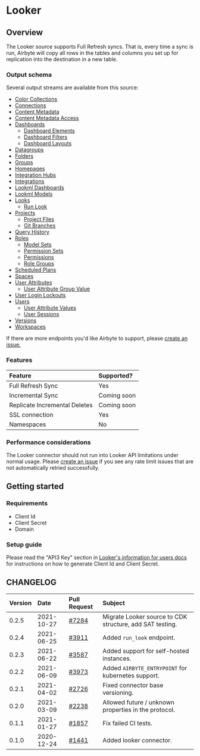 # Looker

## Overview

The Looker source supports Full Refresh syncs. That is, every time a sync is run, Airbyte will copy all rows in the tables and columns you set up for replication into the destination in a new table.

### Output schema

Several output streams are available from this source:

* [Color Collections](https://docs.looker.com/reference/api-and-integration/api-reference/v3.1/color-collection#get_all_color_collections)
* [Connections](https://docs.looker.com/reference/api-and-integration/api-reference/v3.1/connection#get_all_connections)
* [Content Metadata](https://docs.looker.com/reference/api-and-integration/api-reference/v3.1/content#get_all_content_metadatas)
* [Content Metadata Access](https://docs.looker.com/reference/api-and-integration/api-reference/v3.1/content#get_all_content_metadata_accesses)
* [Dashboards](https://docs.looker.com/reference/api-and-integration/api-reference/v3.1/dashboard#get_all_dashboards)
  * [Dashboard Elements](https://docs.looker.com/reference/api-and-integration/api-reference/v3.1/dashboard#get_all_dashboardelements) 
  * [Dashboard Filters](https://docs.looker.com/reference/api-and-integration/api-reference/v3.1/dashboard#get_all_dashboard_filters) 
  * [Dashboard Layouts](https://docs.looker.com/reference/api-and-integration/api-reference/v3.1/dashboard#get_all_dashboardlayouts) 
* [Datagroups](https://docs.looker.com/reference/api-and-integration/api-reference/v3.1/datagroup#get_all_datagroups) 
* [Folders](https://docs.looker.com/reference/api-and-integration/api-reference/v3.1/folder#get_all_folders) 
* [Groups](https://docs.looker.com/reference/api-and-integration/api-reference/v3.1/group#get_all_groups) 
* [Homepages](https://docs.looker.com/reference/api-and-integration/api-reference/v3.1/homepage#get_all_homepages) 
* [Integration Hubs](https://docs.looker.com/reference/api-and-integration/api-reference/v3.1/integration#get_all_integration_hubs) 
* [Integrations](https://docs.looker.com/reference/api-and-integration/api-reference/v3.1/integration#get_all_integrations) 
* [Lookml Dashboards](https://docs.looker.com/reference/api-and-integration/api-reference/v3.1/dashboard#get_all_dashboards) 
* [Lookml Models](https://docs.looker.com/reference/api-and-integration/api-reference/v3.1/lookml-model#get_all_lookml_models) 
* [Looks](https://docs.looker.com/reference/api-and-integration/api-reference/v3.1/look#get_all_looks) 
  * [Run Look](https://docs.looker.com/reference/api-and-integration/api-reference/v3.1/look#run_look)
* [Projects](https://docs.looker.com/reference/api-and-integration/api-reference/v3.1/project#get_all_projects) 
  * [Project Files](https://docs.looker.com/reference/api-and-integration/api-reference/v3.1/project#get_all_project_files) 
  * [Git Branches](https://docs.looker.com/reference/api-and-integration/api-reference/v3.1/project#get_all_git_branches) 
* [Query History](https://docs.looker.com/reference/api-and-integration/api-reference/v3.1/query#run_query) 
* [Roles](https://docs.looker.com/reference/api-and-integration/api-reference/v3.1/role#get_all_roles) 
  * [Model Sets](https://docs.looker.com/reference/api-and-integration/api-reference/v3.1/role#get_all_model_sets) 
  * [Permission Sets](https://docs.looker.com/reference/api-and-integration/api-reference/v3.1/role#get_all_permission_sets) 
  * [Permissions](https://docs.looker.com/reference/api-and-integration/api-reference/v3.1/role#get_all_permissions) 
  * [Role Groups](https://docs.looker.com/reference/api-and-integration/api-reference/v3.1/role#get_role_groups) 
* [Scheduled Plans](https://docs.looker.com/reference/api-and-integration/api-reference/v3.1/scheduled-plan#get_all_scheduled_plans) 
* [Spaces](https://docs.looker.com/reference/api-and-integration/api-reference/v3.1/space#get_all_spaces) 
* [User Attributes](https://docs.looker.com/reference/api-and-integration/api-reference/v3.1/user-attribute#get_all_user_attributes) 
  * [User Attribute Group Value](https://docs.looker.com/reference/api-and-integration/api-reference/v3.1/user-attribute#get_user_attribute_group_values) 
* [User Login Lockouts](https://docs.looker.com/reference/api-and-integration/api-reference/v3.1/auth#get_all_user_login_lockouts) 
* [Users](https://docs.looker.com/reference/api-and-integration/api-reference/v3.1/user#get_all_users) 
  * [User Attribute Values](https://docs.looker.com/reference/api-and-integration/api-reference/v3.1/user#get_user_attribute_values) 
  * [User Sessions](https://docs.looker.com/reference/api-and-integration/api-reference/v3.1/user#get_all_web_login_sessions) 
* [Versions](https://docs.looker.com/reference/api-and-integration/api-reference/v3.1/config#get_apiversion) 
* [Workspaces](https://docs.looker.com/reference/api-and-integration/api-reference/v3.1/workspace) 

If there are more endpoints you'd like Airbyte to support, please [create an issue.](https://github.com/airbytehq/airbyte/issues/new/choose)

### Features

| Feature | Supported? |
| :--- | :--- |
| Full Refresh Sync | Yes |
| Incremental Sync | Coming soon |
| Replicate Incremental Deletes | Coming soon |
| SSL connection | Yes |
| Namespaces | No |

### Performance considerations

The Looker connector should not run into Looker API limitations under normal usage. Please [create an issue](https://github.com/airbytehq/airbyte/issues) if you see any rate limit issues that are not automatically retried successfully.

## Getting started

### Requirements

* Client Id
* Client Secret
* Domain

### Setup guide

Please read the "API3 Key" section in [Looker's information for users docs](https://docs.looker.com/admin-options/settings/users) for instructions on how to generate Client Id and Client Secret.

## CHANGELOG

| Version | Date | Pull Request | Subject |
| :--- | :--- | :--- | :--- |
| 0.2.5 | 2021-10-27 | [\#7284](https://github.com/airbytehq/airbyte/pull/7284) | Migrate Looker source to CDK structure, add SAT testing. |
| 0.2.4 | 2021-06-25 | [\#3911](https://github.com/airbytehq/airbyte/pull/3911) | Added `run_look` endpoint. |
| 0.2.3 | 2021-06-22 | [\#3587](https://github.com/airbytehq/airbyte/pull/3587) | Added support for self-hosted instances. |
| 0.2.2 | 2021-06-09 | [\#3973](https://github.com/airbytehq/airbyte/pull/3973) | Added `AIRBYTE_ENTRYPOINT` for kubernetes support. |
| 0.2.1 | 2021-04-02 | [\#2726](https://github.com/airbytehq/airbyte/pull/2726) | Fixed connector base versioning. |
| 0.2.0 | 2021-03-09 | [\#2238](https://github.com/airbytehq/airbyte/pull/2238) | Allowed future / unknown properties in the protocol. |
| 0.1.1 | 2021-01-27 | [\#1857](https://github.com/airbytehq/airbyte/pull/1857) | Fix failed CI tests. |
| 0.1.0 | 2020-12-24 | [\#1441](https://github.com/airbytehq/airbyte/pull/1441) | Added looker connector. |

